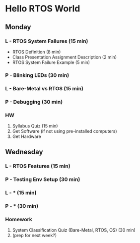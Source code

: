 # Hello RTOS World

## Monday

### L - RTOS System Failures (15 min)

- RTOS Definition (8 min)
- Class Presentation Assignment Description (2 min)
- RTOS System Failure Example (5 min)

### P - Blinking LEDs (30 min)

### L - Bare-Metal vs RTOS (15 min)

### P - Debugging (30 min)

### HW

1. Syllabus Quiz (15 min)
2. Get Software (if not using pre-installed computers)
3. Get Hardware

## Wednesday

### L - RTOS Features (15 min)

### P - Testing Env Setup (30 min)

### L - * (15 min)

### P - * (30 min)

### Homework

1. System Classification Quiz (Bare-Metal, RTOS, OS) (30 min)
2. (prep for next week?)
